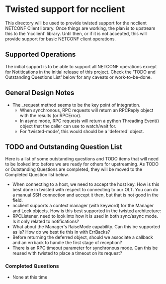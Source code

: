 # Twisted support for ncclient

This directory will be used to provide twisted support for the ncclient NETCONF Client
library.  Once things are working, the plan is to upstream this to the 'ncclient'
library.  Until then, or if it is not accepted, this will provide support for basic
NETCONF client operations.

## Supported Operations

The initial support is to be able to support all NETCONF operations except for Notitications
in the initial release of this project.  Check the 'TODO and Outstanding Questions List' below
for any caveats or work-to-be-done.

## General Design Notes

- The _request method seems to be the key point of integration.
  - When synchronous, RPC requests will return an RPCReply object with the results (or RPCError).
  - In async mode, RPC requests will return a python Threading Event() object that the caller can
    use to watch/wait for.
  - For 'twisted-mode', this would should be a 'deferred' object.

## TODO and Outstanding Question List

Here is a list of some outstanding questions and TODO items that will need to be looked
into before we are ready for others for upstreaming. As TODO or Outstanding Questions
are completed, they will be moved to the Completed Question list below.
 - When connecting to a host, we need to accept the host key. How is this best done in
   twisted with respect to connecting to our OLT.  You can do a manual SSH connection and
   accept it then, but that is not good in the field.
 - ncclient supports a context manager (with keyword) for the Manager and Lock objects.
   How is this best supported in the twisted architecture:   
 - RPCListener, need to look into how it is used in both sync/async mode.  Is it only related
   to notifications?
 - What about the Manager's RaiseMode capability. Can this be supported as is? How do we best
   tie this in with ErrBacks?
 - Before returning the deferred object, should we associate a callback and an errback to
   handle the first stage of reception? 
 - There is an RPC timeout parameter for synchronous mode. Can this be reused with twisted to
   place a timeout on its request?

### Completed Questions

 - None at this time